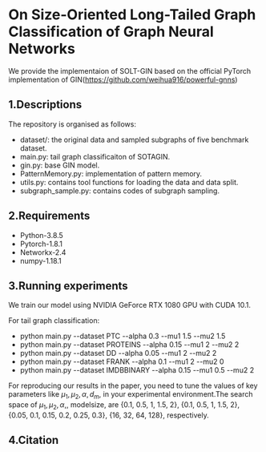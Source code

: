 # On Size-Oriented Long-Tailed Graph Classification of Graph Neural Networks

We provide the implementaion of SOLT-GIN based on the official PyTorch implementation of GIN(https://github.com/weihua916/powerful-gnns)

## 1.Descriptions
The repository is organised as follows:

- dataset/: the original data and sampled subgraphs of five benchmark dataset.
- main.py: tail graph classificaiton of SOTAGIN.
- gin.py: base GIN model.
- PatternMemory.py: implementation of pattern memory.
- utils.py: contains tool functions for loading the data and data split.
- subgraph_sample.py: contains codes of subgraph sampling.


## 2.Requirements

- Python-3.8.5
- Pytorch-1.8.1
- Networkx-2.4
- numpy-1.18.1


## 3.Running experiments

We train our model using NVIDIA GeForce RTX 1080 GPU with CUDA 10.1.

For tail graph classification:

- python main.py --dataset PTC  --alpha 0.3 --mu1 1.5 --mu2 1.5
- python main.py --dataset PROTEINS  --alpha 0.15 --mu1 2 --mu2 2 
- python main.py --dataset DD    --alpha 0.05 --mu1 2 --mu2 2
- python main.py --dataset FRANK --alpha 0.1 --mu1 2 --mu2 0
- python main.py --dataset IMDBBINARY --alpha 0.15 --mu1 0.5 --mu2 2

For reproducing our results in the paper, you need to tune the values of key parameters like $\mu_1,\mu_2, \alpha, d_m$,  in your experimental environment.The search space of $\mu_1,\mu_2, \alpha,$, modelsize, are {0.1, 0.5, 1, 1.5, 2}, {0.1, 0.5, 1, 1.5, 2}, {0.05, 0.1, 0.15, 0.2, 0.25, 0.3}, {16, 32, 64, 128},  respectively. 

## 4.Citation
